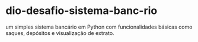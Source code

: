 # dio-desafio-sistema-banc-rio
um simples sistema bancário em Python com funcionalidades básicas como saques, depósitos e visualização de extrato.
